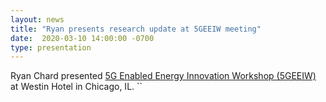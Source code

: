 ```yaml
---
layout: news
title: "Ryan presents research update at 5GEEIW meeting"
date:  2020-03-10 14:00:00 -0700
type: presentation
---
```

Ryan Chard presented [5G Enabled Energy Innovation Workshop (5GEEIW)](https://www.orau.gov/5GScience/) at Westin Hotel in Chicago, IL. 
``